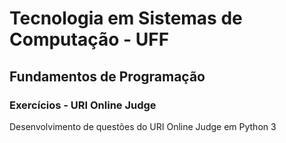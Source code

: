 # Tecnologia em Sistemas de Computação - UFF

## Fundamentos de Programação

### Exercícios - URI Online Judge

Desenvolvimento de questões do URI Online Judge em Python 3